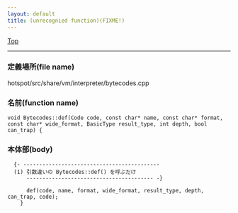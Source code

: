 ```yaml
---
layout: default
title: (unrecognied function)(FIXME!)
---
```

[Top](../index.html)

--- 
### 定義場所(file name)
hotspot/src/share/vm/interpreter/bytecodes.cpp

### 名前(function name)
```
void Bytecodes::def(Code code, const char* name, const char* format, const char* wide_format, BasicType result_type, int depth, bool can_trap) {
```

### 本体部(body)
```
  {- -------------------------------------------
  (1) 引数違いの Bytecodes::def() を呼ぶだけ
      ---------------------------------------- -}

	  def(code, name, format, wide_format, result_type, depth, can_trap, code);
	}
	
```


